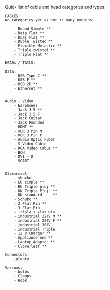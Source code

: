  Quick list of cable and head categories and types:

 	CABLES:
 	No categories yet as not to many options.

 		- Round Simple **
 		- Data Flat **
 		- Dual Flat **
 		- Duble Twisted **
 		- Flexible Metallic **
	 	- Triple twisted **
	 	- Triple Flat **

 	HEADs / TAILS:

 	Data:
 		- USB Type C **
 		- USB F **
 		- USB 2B **
 		- Ethernet **


 	Audio - Video
 		- Earphones
 		- Jack 3.5 **
 		- Jack 3.5 F
 		- Jack Guitar
 		- Jack Rounded
 		- HDMI **
 		- XLR 3 Pin M
 		- XLR 3 Pin F
 		- Audio Optic Fiber
 		- S Video Cable
 		- RCA Video Cable **
 		- BCN
 		- DVI - D
 		- SCART


 	Electrical:
 		- shucko
 		- EU simple **
 		- EU Triple plug **
 		- UK Triple Plug  **
 		- UK standard     **
 		- Schuko **
 		- 2 Flat Pin **
 		- 3 Flat Pin
 		- Triple 2 Flat Pin
 		- industrial 220V M **
 		- industrial 220V F **
 		- industrial 380V
 		- Industrial Triple
 		- 12 V Charger **
 		- Appliance end **
 		- Laptop Adapter **
 		- Cloverleaf **

 	Connectors:
 		-plenty

 	Various:
 		- bulbs
 		- Clamps
 		- Hook
 		- 

